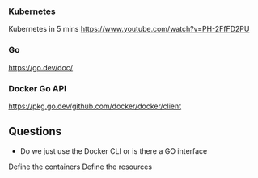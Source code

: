### Kubernetes
Kubernetes in 5 mins 
https://www.youtube.com/watch?v=PH-2FfFD2PU

### Go
https://go.dev/doc/

### Docker Go API
https://pkg.go.dev/github.com/docker/docker/client

## Questions

- Do we just use the Docker CLI or is there a GO interface



Define the containers
Define the resources
